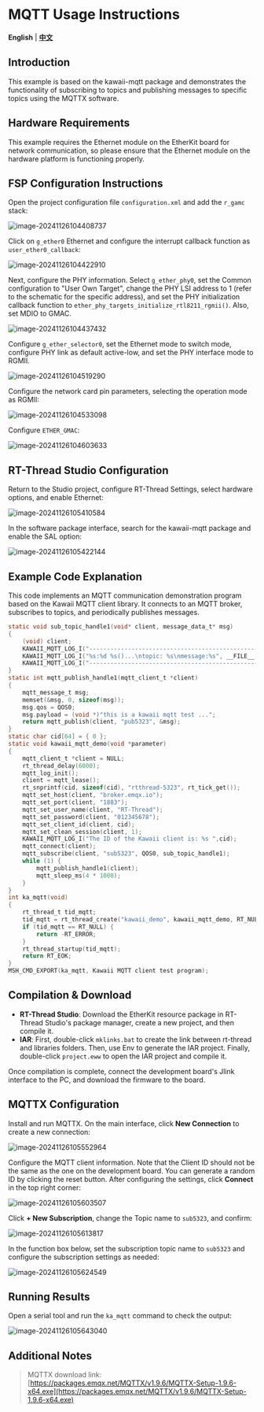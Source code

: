 # MQTT Usage Instructions

**English** | [**中文**](./README_zh.md)

## Introduction

This example is based on the kawaii-mqtt package and demonstrates the functionality of subscribing to topics and publishing messages to specific topics using the MQTTX software.

## Hardware Requirements

This example requires the Ethernet module on the EtherKit board for network communication, so please ensure that the Ethernet module on the hardware platform is functioning properly.

## FSP Configuration Instructions

Open the project configuration file `configuration.xml` and add the `r_gamc` stack:

![image-20241126104408737](figures/image-20241126104408737.png)

Click on `g_ether0` Ethernet and configure the interrupt callback function as `user_ether0_callback`:

![image-20241126104422910](figures/image-20241126104422910.png)

Next, configure the PHY information. Select `g_ether_phy0`, set the Common configuration to "User Own Target", change the PHY LSI address to 1 (refer to the schematic for the specific address), and set the PHY initialization callback function to `ether_phy_targets_initialize_rtl8211_rgmii()`. Also, set MDIO to GMAC.

![image-20241126104437432](figures/image-20241126104437432.png)

Configure `g_ether_selector0`, set the Ethernet mode to switch mode, configure PHY link as default active-low, and set the PHY interface mode to RGMII.

![image-20241126104519290](figures/image-20241126104519290.png)

Configure the network card pin parameters, selecting the operation mode as RGMII:

![image-20241126104533098](figures/image-20241126104533098.png)

Configure `ETHER_GMAC`:

![image-20241126104603633](figures/image-20241126104603633.png)

## RT-Thread Studio Configuration

Return to the Studio project, configure RT-Thread Settings, select hardware options, and enable Ethernet:

![image-20241126105410584](figures/image-20241126105410584.png)

In the software package interface, search for the kawaii-mqtt package and enable the SAL option:

![image-20241126105422144](figures/image-20241126105422144.png)

## Example Code Explanation

This code implements an MQTT communication demonstration program based on the Kawaii MQTT client library. It connects to an MQTT broker, subscribes to topics, and periodically publishes messages.

```c
static void sub_topic_handle1(void* client, message_data_t* msg)
{
    (void) client;
    KAWAII_MQTT_LOG_I("-----------------------------------------------------------------------------------");
    KAWAII_MQTT_LOG_I("%s:%d %s()...\ntopic: %s\nmessage:%s", __FILE__, __LINE__, __FUNCTION__, msg->topic_name, (char*)msg->message->payload);
    KAWAII_MQTT_LOG_I("-----------------------------------------------------------------------------------");
}
static int mqtt_publish_handle1(mqtt_client_t *client)
{
    mqtt_message_t msg;
    memset(&msg, 0, sizeof(msg));
    msg.qos = QOS0;
    msg.payload = (void *)"this is a kawaii mqtt test ...";
    return mqtt_publish(client, "pub5323", &msg);
}
static char cid[64] = { 0 };
static void kawaii_mqtt_demo(void *parameter)
{
    mqtt_client_t *client = NULL;
    rt_thread_delay(6000);
    mqtt_log_init();
    client = mqtt_lease();
    rt_snprintf(cid, sizeof(cid), "rtthread-5323", rt_tick_get());
    mqtt_set_host(client, "broker.emqx.io");
    mqtt_set_port(client, "1883");
    mqtt_set_user_name(client, "RT-Thread");
    mqtt_set_password(client, "012345678");
    mqtt_set_client_id(client, cid);
    mqtt_set_clean_session(client, 1);
    KAWAII_MQTT_LOG_I("The ID of the Kawaii client is: %s ",cid);
    mqtt_connect(client);
    mqtt_subscribe(client, "sub5323", QOS0, sub_topic_handle1);
    while (1) {
        mqtt_publish_handle1(client);
        mqtt_sleep_ms(4 * 1000);
    }
}
int ka_mqtt(void)
{
    rt_thread_t tid_mqtt;
    tid_mqtt = rt_thread_create("kawaii_demo", kawaii_mqtt_demo, RT_NULL, 2048, 17, 10);
    if (tid_mqtt == RT_NULL) {
        return -RT_ERROR;
    }
    rt_thread_startup(tid_mqtt);
    return RT_EOK;
}
MSH_CMD_EXPORT(ka_mqtt, Kawaii MQTT client test program);
```

## Compilation & Download

* **RT-Thread Studio**: Download the EtherKit resource package in RT-Thread Studio's package manager, create a new project, and then compile it.
* **IAR**: First, double-click `mklinks.bat` to create the link between rt-thread and libraries folders. Then, use Env to generate the IAR project. Finally, double-click `project.eww` to open the IAR project and compile it.

Once compilation is complete, connect the development board's Jlink interface to the PC, and download the firmware to the board.

## MQTTX Configuration

Install and run MQTTX. On the main interface, click **New Connection** to create a new connection:

![image-20241126105552964](figures/image-20241126105552964.png)

Configure the MQTT client information. Note that the Client ID should not be the same as the one on the development board. You can generate a random ID by clicking the reset button. After configuring the settings, click **Connect** in the top right corner:

![image-20241126105603507](figures/image-20241126105603507.png)

Click **+ New Subscription**, change the Topic name to `sub5323`, and confirm:

![image-20241126105613817](figures/image-20241126105613817.png)

In the function box below, set the subscription topic name to `sub5323` and configure the subscription settings as needed:

![image-20241126105624549](figures/image-20241126105624549.png)

## Running Results

Open a serial tool and run the `ka_mqtt` command to check the output:

![image-20241126105643040](figures/image-20241126105643040.png)

## Additional Notes

> MQTTX download link: [https://packages.emqx.net/MQTTX/v1.9.6/MQTTX-Setup-1.9.6-x64.exe](https://packages.emqx.net/MQTTX/v1.9.6/MQTTX-Setup-1.9.6-x64.exe)